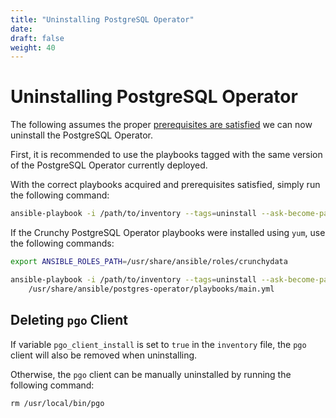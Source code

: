 ```yaml
---
title: "Uninstalling PostgreSQL Operator"
date:
draft: false
weight: 40
---
```


# Uninstalling PostgreSQL Operator

The following assumes the proper [prerequisites are satisfied](/installation/install-with-ansible/prerequisites/)
we can now uninstall the PostgreSQL Operator.

First, it is recommended to use the playbooks tagged with the same version
of the PostgreSQL Operator currently deployed.

With the correct playbooks acquired and prerequisites satisfied, simply run
the following command:

```bash
ansible-playbook -i /path/to/inventory --tags=uninstall --ask-become-pass main.yml
```

If the Crunchy PostgreSQL Operator playbooks were installed using `yum`, use the
following commands:

```bash
export ANSIBLE_ROLES_PATH=/usr/share/ansible/roles/crunchydata

ansible-playbook -i /path/to/inventory --tags=uninstall --ask-become-pass \
    /usr/share/ansible/postgres-operator/playbooks/main.yml
```

## Deleting `pgo` Client

If variable `pgo_client_install` is set to `true` in the `inventory` file, the `pgo` client will also be removed when uninstalling.

Otherwise, the `pgo` client can be manually uninstalled by running the following command:

```
rm /usr/local/bin/pgo
```
